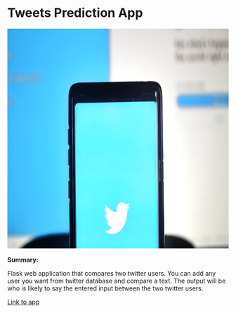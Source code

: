 # Tweets Prediction App

<img src="https://raw.githubusercontent.com/machine-17/Twitoff-App/main/other/twitter%20image.jpg" width="1000" height="500">

**Summary:**

Flask web application that compares two twitter users. You can add any user you want from twitter database and compare a text.
The output will be who is likely to say the entered input between the two twitter users.

[Link to app](https://twitoff-machine-17.herokuapp.com/)
